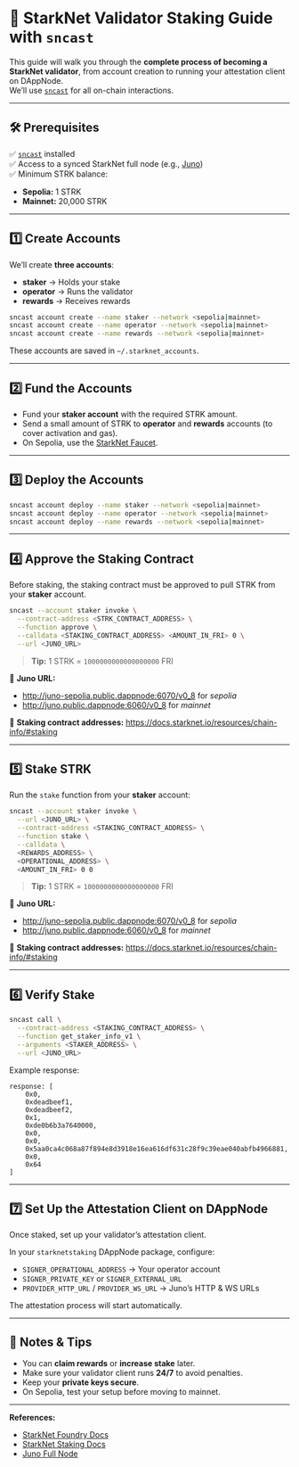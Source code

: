 # 🚀 StarkNet Validator Staking Guide with `sncast`

This guide will walk you through the **complete process of becoming a StarkNet validator**, from account creation to running your attestation client on DAppNode.  
We’ll use [`sncast`](https://foundry-rs.github.io/starknet-foundry/getting-started/installation.html) for all on-chain interactions.

---

## 🛠 Prerequisites

✅ [`sncast`](https://foundry-rs.github.io/starknet-foundry/getting-started/installation.html) installed  
✅ Access to a synced StarkNet full node (e.g., [Juno](https://github.com/NethermindEth/juno))  
✅ Minimum STRK balance:
- **Sepolia:** 1 STRK  
- **Mainnet:** 20,000 STRK  

---

## 1️⃣ Create Accounts

We’ll create **three accounts**:  
- **staker** → Holds your stake  
- **operator** → Runs the validator  
- **rewards** → Receives rewards

```bash
sncast account create --name staker --network <sepolia|mainnet>
sncast account create --name operator --network <sepolia|mainnet>
sncast account create --name rewards --network <sepolia|mainnet>
```

These accounts are saved in `~/.starknet_accounts`.

---

## 2️⃣ Fund the Accounts

- Fund your **staker account** with the required STRK amount.  
- Send a small amount of STRK to **operator** and **rewards** accounts (to cover activation and gas).  
- On Sepolia, use the [StarkNet Faucet](https://starknet-faucet.vercel.app).

---

## 3️⃣ Deploy the Accounts

```bash
sncast account deploy --name staker --network <sepolia|mainnet>
sncast account deploy --name operator --network <sepolia|mainnet>
sncast account deploy --name rewards --network <sepolia|mainnet>
```

---
## 4️⃣ Approve the Staking Contract

Before staking, the staking contract must be approved to pull STRK from your **staker** account.

```bash
sncast --account staker invoke \
  --contract-address <STRK_CONTRACT_ADDRESS> \
  --function approve \
  --calldata <STAKING_CONTRACT_ADDRESS> <AMOUNT_IN_FRI> 0 \
  --url <JUNO_URL>
```

> **Tip:** 1 STRK = `1000000000000000000` FRI

📌 **Juno URL:**
- http://juno-sepolia.public.dappnode:6070/v0_8 for _sepolia_
- http://juno.public.dappnode:6060/v0_8 for _mainnet_

📌 **Staking contract addresses:** https://docs.starknet.io/resources/chain-info/#staking

---

## 5️⃣ Stake STRK

Run the `stake` function from your **staker** account:


```bash
sncast --account staker invoke \
  --url <JUNO_URL> \
  --contract-address <STAKING_CONTRACT_ADDRESS> \
  --function stake \
  --calldata \
  <REWARDS_ADDRESS> \
  <OPERATIONAL_ADDRESS> \
  <AMOUNT_IN_FRI> 0 0
```
> **Tip:** 1 STRK = `1000000000000000000` FRI

📌 **Juno URL:**
- http://juno-sepolia.public.dappnode:6070/v0_8 for _sepolia_
- http://juno.public.dappnode:6060/v0_8 for _mainnet_

📌 **Staking contract addresses:** https://docs.starknet.io/resources/chain-info/#staking

---


## 6️⃣ Verify Stake

```bash
sncast call \
  --contract-address <STAKING_CONTRACT_ADDRESS> \
  --function get_staker_info_v1 \
  --arguments <STAKER_ADDRESS> \
  --url <JUNO_URL>
```

Example response:
```
response: [
    0x0,
    0xdeadbeef1,
    0xdeadbeef2,
    0x1,
    0xde0b6b3a7640000,
    0x0,
    0x0,
    0x5aa0ca4c068a87f894e8d3918e16ea616df631c28f9c39eae040abfb4966881,
    0x0,
    0x64
]
```

---

## 7️⃣ Set Up the Attestation Client on DAppNode

Once staked, set up your validator’s attestation client.

In your `starknetstaking` DAppNode package, configure:

- `SIGNER_OPERATIONAL_ADDRESS` → Your operator account  
- `SIGNER_PRIVATE_KEY` or `SIGNER_EXTERNAL_URL`  
- `PROVIDER_HTTP_URL` / `PROVIDER_WS_URL` → Juno’s HTTP & WS URLs  

The attestation process will start automatically.

---

## 🧠 Notes & Tips

- You can **claim rewards** or **increase stake** later.
- Make sure your validator client runs **24/7** to avoid penalties.
- Keep your **private keys secure**.
- On Sepolia, test your setup before moving to mainnet.

---

**References:**
- [StarkNet Foundry Docs](https://foundry-rs.github.io/starknet-foundry/)
- [StarkNet Staking Docs](https://docs.starknet.io/architecture/staking/)
- [Juno Full Node](https://github.com/NethermindEth/juno)
